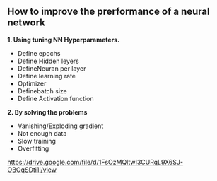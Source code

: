 ## How to improve the prerformance of a neural network
  **1. Using tuning NN Hyperparameters.**
  
  * Define epochs
  * Define Hidden leyers
  * DefineNeuran per layer
  * Define learning rate
  * Optimizer
  * Definebatch size
  * Define Activation function

**2. By solving the problems**
  * Vanishing/Exploding gradient
  * Not enough data
  * Slow training
  * Overfitting

https://drive.google.com/file/d/1FsOzMQltwI3CURqL9X6SJ-OBOqSDti1i/view
